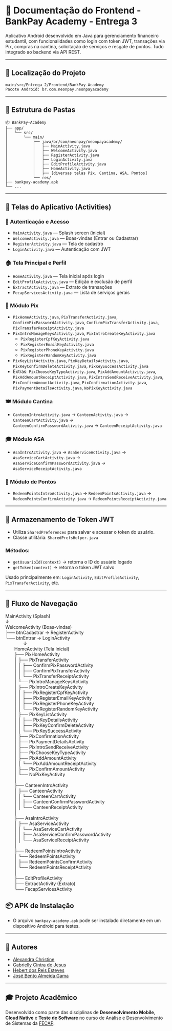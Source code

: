 
# 📱 Documentação do Frontend - BankPay Academy - Entrega 3

Aplicativo Android desenvolvido em Java para gerenciamento financeiro estudantil, com funcionalidades como login com token JWT, transações via Pix, compras na cantina, solicitação de serviços e resgate de pontos. Tudo integrado ao backend via API REST.

---

## 📍 Localização do Projeto

```
main/src/Entrega 2/Frontend/BankPay-Academy
Pacote Android: br.com.neonpay.neonpayacademy
```

---

## 📂 Estrutura de Pastas

```
📦 BankPay-Academy
├── app/
│   └── src/
│       └── main/
│           ├── java/br/com/neonpay/neonpayacademy/
│           │   ├── MainActivity.java
│           │   ├── WelcomeActivity.java
│           │   ├── RegisterActivity.java
│           │   ├── LoginActivity.java
│           │   ├── EditProfileActivity.java
│           │   ├── HomeActivity.java
│           │   ├── [diversas telas Pix, Cantina, ASA, Pontos]
│           └── res/
├── bankpay-academy.apk
└── ...
```

---

## 📄 Telas do Aplicativo (Activities)

### 🔐 Autenticação e Acesso
- `MainActivity.java` — Splash screen (inicial)
- `WelcomeActivity.java` — Boas-vindas (Entrar ou Cadastrar)
- `RegisterActivity.java` — Tela de cadastro
- `LoginActivity.java` — Autenticação com JWT

### 🏠 Tela Principal e Perfil
- `HomeActivity.java` — Tela inicial após login
- `EditProfileActivity.java` — Edição e exclusão de perfil
- `ExtractActivity.java` — Extrato de transações
- `FecapServicesActivity.java` — Lista de serviços gerais

### 💸 Módulo Pix
- `PixHomeActivity.java`, `PixTransferActivity.java`, `ConfirmPixPasswordActivity.java`, `ConfirmPixTransferActivity.java`, `PixTransferReceiptActivity.java`
- `PixIntroManageKeysActivity.java`, `PixIntroCreateKeyActivity.java`
  - `PixRegisterCpfKeyActivity.java`
  - `PixRegisterEmailKeyActivity.java`
  - `PixRegisterPhoneKeyActivity.java`
  - `PixRegisterRandomKeyActivity.java`
- `PixKeyListActivity.java`, `PixKeyDetailsActivity.java`, `PixKeyConfirmDeleteActivity.java`, `PixKeySuccessActivity.java`
- Extras: `PixChooseKeyTypeActivity.java`, `PixAddAmountActivity.java`, `PixAddAmountReceiptActivity.java`,
  `PixIntroSendReceiveActivity.java`, `PixConfirmAmountActivity.java`, `PixConfirmationActivity.java`,
  `PixPaymentDetailsActivity.java`, `NoPixKeyActivity.java`

### 🍽️ Módulo Cantina
- `CanteenIntroActivity.java` → `CanteenActivity.java` → `CanteenCartActivity.java` →  
  `CanteenConfirmPasswordActivity.java` → `CanteenReceiptActivity.java`

### 🎓 Módulo ASA
- `AsaIntroActivity.java` → `AsaServiceActivity.java` → `AsaServiceCartActivity.java` →  
  `AsaServiceConfirmPasswordActivity.java` → `AsaServiceReceiptActivity.java`

### 🎁 Módulo de Pontos
- `RedeemPointsIntroActivity.java` → `RedeemPointsActivity.java` →  
  `RedeemPointsConfirmActivity.java` → `RedeemPointsReceiptActivity.java`

---

## 🔐 Armazenamento de Token JWT

- Utiliza `SharedPreferences` para salvar e acessar o token do usuário.
- Classe utilitária: `SharedPrefsHelper.java`

### Métodos:
- `getUsuarioId(context)` → retorna o ID do usuário logado
- `getToken(context)` → retorna o token JWT salvo

Usado principalmente em: `LoginActivity`, `EditProfileActivity`, `PixTransferActivity`, etc.

---


## 🔁 Fluxo de Navegação

MainActivity (Splash)  
↓  
WelcomeActivity (Boas-vindas)  
├── btnCadastrar → RegisterActivity  
└── btnEntrar → LoginActivity  
    ↓  
  HomeActivity (Tela Inicial)  
  ├── PixHomeActivity  
  │   ├── PixTransferActivity  
  │   │   ├── ConfirmPixPasswordActivity  
  │   │   ├── ConfirmPixTransferActivity  
  │   │   └── PixTransferReceiptActivity  
  │   └── PixIntroManageKeysActivity  
  │       ├── PixIntroCreateKeyActivity  
  │       │   ├── PixRegisterCpfKeyActivity  
  │       │   ├── PixRegisterEmailKeyActivity  
  │       │   ├── PixRegisterPhoneKeyActivity  
  │       │   └── PixRegisterRandomKeyActivity  
  │       ├── PixKeyListActivity  
  │       │   ├── PixKeyDetailsActivity  
  │       │   ├── PixKeyConfirmDeleteActivity  
  │       │   └── PixKeySuccessActivity  
  │       ├── PixConfirmationActivity  
  │       ├── PixPaymentDetailsActivity  
  │       ├── PixIntroSendReceiveActivity  
  │       ├── PixChooseKeyTypeActivity  
  │       ├── PixAddAmountActivity  
  │       │   └── PixAddAmountReceiptActivity  
  │       ├── PixConfirmAmountActivity  
  │       └── NoPixKeyActivity  
  │  
  ├── CanteenIntroActivity  
  │   ├── CanteenActivity  
  │   │   └── CanteenCartActivity  
  │   │       ├── CanteenConfirmPasswordActivity  
  │   │       └── CanteenReceiptActivity  
  │  
  ├── AsaIntroActivity  
  │   ├── AsaServiceActivity  
  │   │   └── AsaServiceCartActivity  
  │   │       ├── AsaServiceConfirmPasswordActivity  
  │   │       └── AsaServiceReceiptActivity  
  │  
  ├── RedeemPointsIntroActivity  
  │   └── RedeemPointsActivity  
  │       ├── RedeemPointsConfirmActivity  
  │       └── RedeemPointsReceiptActivity  
  │  
  ├── EditProfileActivity  
  ├── ExtractActivity (Extrato)  
  └── FecapServicesActivity  


## 📦 APK de Instalação

- O arquivo `bankpay-academy.apk` pode ser instalado diretamente em um dispositivo Android para testes.

---

## 👥 Autores

- [Alexandra Christine](https://www.linkedin.com/in/alexandra-christine-silva-590092257)  
- [Gabrielly Cintra de Jesus](https://www.linkedin.com/in/gabrielly-cintra/)  
- [Hebert dos Reis Esteves](https://linkedin.com/in/hebert-/)  
- [José Bento Almeida Gama](https://www.linkedin.com/in/jos%C3%A9-almeida-80063a256/)

---

## 🎓 Projeto Acadêmico

Desenvolvido como parte das disciplinas de **Desenvolvimento Mobile**, **Cloud Native** e **Teste de Software** no curso de Análise e Desenvolvimento de Sistemas da [FECAP](https://www.fecap.br/).
